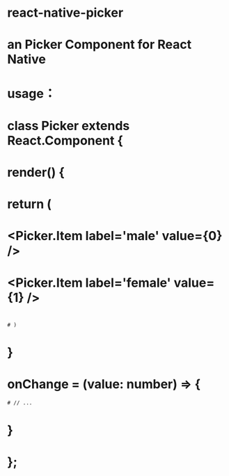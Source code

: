 # react-native-picker

# an Picker Component for React Native

# usage：

# class Picker extends React.Component {
#   render() {
#     return (
#       <Picker onChange={this.onChange} visible={visible}>
 #        <Picker.Item label='male' value={0} />
  #       <Picker.Item label='female' value={1} />
   #    </Picker>
    # )
  # }
  # onChange = (value: number) => {
    # // ...
  # }
# };

